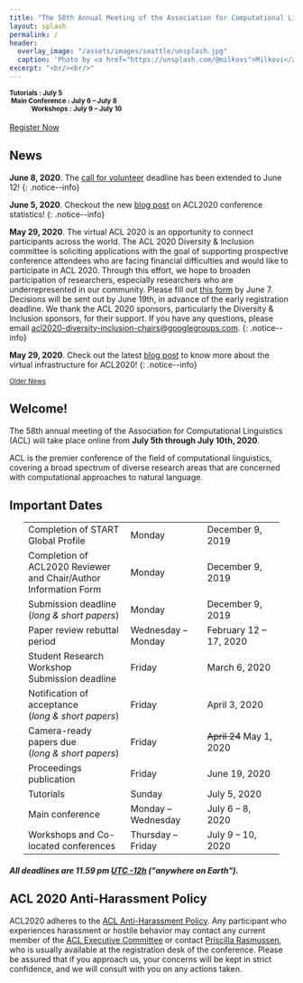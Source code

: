 ```yaml
---
title: "The 58th Annual Meeting of the Association for Computational Linguistics"
layout: splash
permalink: /
header:
  overlay_image: "/assets/images/seattle/unsplash.jpg"
  caption: 'Photo by <a href="https://unsplash.com/@milkovi">Milkovi</a> on <a href="http://www.unsplash.com">Unsplash</a>'
excerpt: "<br/><br/>"
---
```

<div class="text-center">
    <span style="font-weight: bold; font-size: smaller;">
    Tutorials : July 5<br/>&nbsp;Main Conference : July 6 &ndash; July 8<br/>&nbsp;&nbsp;&nbsp;&nbsp;&nbsp;&nbsp;&nbsp;&nbsp;&nbsp;&nbsp;&nbsp;&nbsp;&nbsp;&nbsp;Workshops : July 9 &ndash; July 10</span>
    <br/><br/>       
    <a href="https://aclweb.org/conference/acl-2020-conference-registration/" target="_blank" class="btn btn--primary">Register Now</a>
</div>

<h2>News</h2>


**June 8, 2020**. The [call for volunteer](/blog/call-for-volunteers) deadline has been extended to June 12! 
{: .notice--info} 

**June 5, 2020**. Checkout the new [blog post](/blog/general-conference-statistics/) on ACL2020 conference statistics! 
{: .notice--info} 

**May 29, 2020**. The virtual ACL 2020 is an opportunity to connect participants across the world. The ACL 2020 Diversity & Inclusion committee is soliciting applications with the goal of supporting prospective conference attendees who are facing financial difficulties and would like to participate in ACL 2020. Through this effort, we hope to broaden participation of researchers, especially researchers who are underrepresented in our community. Please fill out [this form](https://forms.office.com/Pages/ResponsePage.aspx?id=y3NlOXjzaEubyBV1XAxR8-nGpYowZ2VHg83e19kLLsdUNFpGNzZVWEZMMktFMVM5T1FIVDZZT0k4US4u) by June 7. Decisions will be sent out by June 19th, in advance of the early registration deadline. We thank the ACL 2020 sponsors, particularly the Diversity & Inclusion sponsors, for their support. If you have any questions, please email [acl2020-diversity-inclusion-chairs@googlegroups.com](mailto:acl2020-diversity-inclusion-chairs@googlegroups.com). 
{: .notice--info} 

**May 29, 2020**. Check out the latest [blog post](/blog/intro-to-conference-infrastructure/) to know more about the virtual infrastructure for ACL2020! 
{: .notice--info} 

<div class="text-center">
    <a href="/archive/" style="font-size: smaller; font-decoration: italic;">Older News</a>
</div>

<h2>Welcome!</h2>

The 58th annual meeting of the Association for Computational Linguistics (ACL) will take place online from <b>July 5th through July 10th, 2020</b>.

ACL is the premier conference of the field of computational linguistics, covering a broad spectrum of diverse research areas that are concerned with computational approaches to natural language.


<h2 id="dates">Important Dates</h2>
<center>
<table style="width: 90%">
    <tbody>
        <tr>
            <td style="width: 40%;">Completion of START Global Profile</td>
            <td style="width: 30%;">Monday</td>
            <td>December 9, 2019</td>
        </tr>
        <tr>
            <td style="width: 40%;">Completion of ACL2020 Reviewer and Chair/Author Information Form</td>
            <td style="width: 30%;">Monday</td>
            <td>December 9, 2019</td>
        </tr>
        <tr>
            <td style="width: 40%;">Submission deadline<br/>(<i>long &amp; short papers</i>)</td>
            <td style="width: 30%;">Monday</td>
            <td>December 9, 2019</td>
        </tr>
        <tr>
            <td style="width: 40%;">Paper review rebuttal period<br/></td>
            <td style="width: 30%;">Wednesday &ndash; Monday</td>
            <td>February 12 &ndash; 17, 2020</td>
        </tr>
        <tr>
            <td style="width: 40%;">Student Research Workshop Submission deadline<br/></td>
            <td style="width: 30%;">Friday</td>
            <td>March 6, 2020</td>
        </tr>       
        <tr>
            <td>Notification of acceptance<br/>(<i>long &amp; short papers</i>)</td>
            <td>Friday</td>
            <td>April 3, 2020</td>
        </tr>
        <tr>
          <td>Camera-ready papers due<br/>(<i>long &amp; short papers</i>)</td>
          <td>Friday</td>
          <td><strike>April 24</strike> May 1, 2020</td>
        </tr>
        <tr>
            <td>Proceedings publication</td>
            <td>Friday</td>
            <td>June 19, 2020</td>
        </tr>        
        <tr>
            <td>Tutorials</td>
            <td>Sunday</td>
            <td>July 5, 2020</td>
        </tr>        
        <tr>
            <td>Main conference</td>
            <td>Monday &ndash; Wednesday</td>
            <td>July 6 &ndash; 8, 2020</td>
        </tr>        
        <tr>
            <td>Workshops and Co-located conferences</td>
            <td>Thursday &ndash; Friday</td>
            <td>July 9 &ndash; 10, 2020</td>
        </tr>        
</tbody>
</table>
</center>
<h5>All deadlines are 11.59 pm <a target="_blank" href="https://www.timeanddate.com/time/zone/timezone/utc-12">UTC -12h</a> ("anywhere on Earth").</h5>

<h2>ACL 2020 Anti-Harassment Policy</h2>
ACL2020 adheres to the <a href="https://www.aclweb.org/adminwiki/index.php?title=Anti-Harassment_Policy">ACL Anti-Harassment Policy</a>. Any participant who experiences harassment or hostile behavior may contact any current member of the <a href="https://www.aclweb.org/portal/about">ACL Executive Committee</a> or contact <a href="mailto:acl@aclweb.org">Priscilla Rasmussen</a>, who is usually available at the registration desk of the conference. Please be assured that if you approach us, your concerns will be kept in strict confidence, and we will consult with you on any actions taken.

